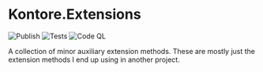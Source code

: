# Kontore.Extensions
![Publish](https://github.com/Kontore/Extensions/actions/workflows/publish.yml/badge.svg)
![Tests](https://github.com/Kontore/Extensions/actions/workflows/tests.yml/badge.svg)
![Code QL](https://github.com/Kontore/Extensions/actions/workflows/codeql.yml/badge.svg)

A collection of minor auxiliary extension methods. These are mostly just the extension methods I end up using in another project.

